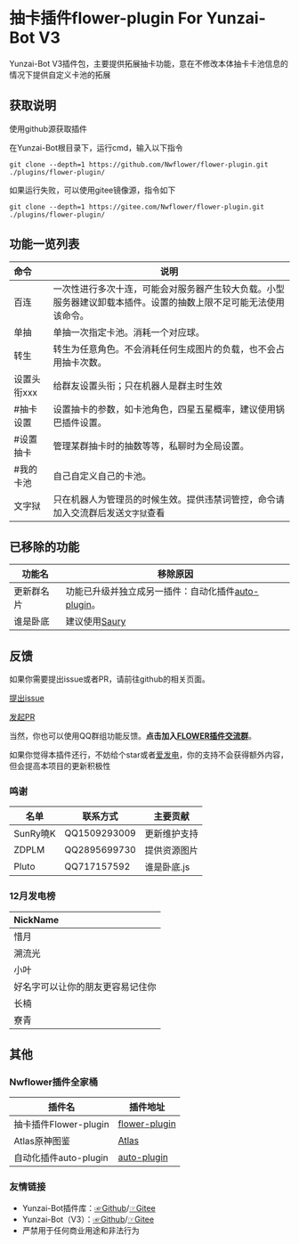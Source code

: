 # 抽卡插件flower-plugin For Yunzai-Bot V3
Yunzai-Bot V3插件包，主要提供拓展抽卡功能，意在不修改本体抽卡卡池信息的情况下提供自定义卡池的拓展

## 获取说明

使用github源获取插件

在Yunzai-Bot根目录下，运行cmd，输入以下指令

```
git clone --depth=1 https://github.com/Nwflower/flower-plugin.git ./plugins/flower-plugin/
```

如果运行失败，可以使用gitee镜像源，指令如下

```
git clone --depth=1 https://gitee.com/Nwflower/flower-plugin.git ./plugins/flower-plugin/
```

## 功能一览列表

| 命令| 说明|
|:--------|------------|
| 百连 | 一次性进行多次十连，可能会对服务器产生较大负载。小型服务器建议卸载本插件。设置的抽数上限不足可能无法使用该命令。 |
| 单抽 | 单抽一次指定卡池。消耗一个对应球。 |
| 转生 | 转生为任意角色。不会消耗任何生成图片的负载，也不会占用抽卡次数。 |
| 设置头衔xxx | 给群友设置头衔；只在机器人是群主时生效|
| #抽卡设置   | 设置抽卡的参数，如卡池角色，四星五星概率，建议使用锅巴插件设置。 |
| #设置抽卡   | 管理某群抽卡时的抽数等等，私聊时为全局设置。 |
| #我的卡池   | 自己自定义自己的卡池。 |
| 文字狱 | 只在机器人为管理员的时候生效。提供违禁词管控，命令请加入交流群后发送`文字狱`查看 |

## 已移除的功能

| 功能名     | 移除原因                                                     |
| ---------- | ------------------------------------------------------------ |
| 更新群名片 | 功能已升级并独立成另一插件：自动化插件[auto-plugin](https://gitee.com/Nwflower/auto-plugin)。 |
| 谁是卧底   | 建议使用[Saury](https://gitee.com/Saury-loser/Saury)         |

## 反馈

如果你需要提出issue或者PR，请前往github的相关页面。

[提出issue](https://github.com/Nwflower/flower-plugin/issues)

[发起PR](https://github.com/Nwflower/flower-plugin/pulls)

当然，你也可以使用QQ群组功能反馈。**点击加入[FLOWER插件交流群](https://qm.qq.com/cgi-bin/qm/qr?k=XOTZhBWpv68F1sfsMIzKJpg28NBPKJgg&jump_from=webapi&authKey=/XagQoLiUhOi+t67MCkWOSRLlXe+ywVmrkCHdoD3CjwqNzAUYspTrqYklkwb3W0R)**。

如果你觉得本插件还行，不妨给个star或者[爱发电](https://afdian.net/a/Nwflower)，你的支持不会获得额外内容，但会提高本项目的更新积极性

### 鸣谢

| 名单     | 联系方式     | 主要贡献     |
| -------- | ------------ | ------------ |
| SunRy曉K | QQ1509293009 | 更新维护支持 |
| ZDPLM    | QQ2895699730 | 提供资源图片 |
| Pluto    | QQ717157592  | 谁是卧底.js  |

### 12月发电榜

| NickName                         |
| :------------------------------- |
| 惜月                             |
| 溯流光                           |
| 小叶                             |
| 好名字可以让你的朋友更容易记住你 |
| 长楠                             |
| 寮青                             |

## 其他

### Nwflower插件全家桶

| 插件名                | 插件地址                                                  |
| --------------------- | --------------------------------------------------------- |
| 抽卡插件Flower-plugin | [flower-plugin](https://gitee.com/Nwflower/flower-plugin) |
| Atlas原神图鉴         | [Atlas](https://gitee.com/Nwflower/atlas)                 |
| 自动化插件auto-plugin | [auto-plugin](https://gitee.com/Nwflower/auto-plugin)     |

### 友情链接

* Yunzai-Bot插件库：[☞Github](https://github.com/yhArcadia/Yunzai-Bot-plugins-index)/[☞Gitee](https://gitee.com/yhArcadia/Yunzai-Bot-plugins-index)
* Yunzai-Bot（V3）：[☞Github](https://github.com/Le-niao/Yunzai-Bot)/[☞Gitee](https://gitee.com/Le-niao/Yunzai-Bot) 
* 严禁用于任何商业用途和非法行为
